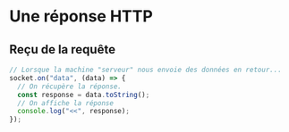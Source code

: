 # Une réponse HTTP

## Reçu de la requête

```javascript
// Lorsque la machine "serveur" nous envoie des données en retour...
socket.on("data", (data) => {
  // On récupère la réponse.
  const response = data.toString();
  // On affiche la réponse
  console.log("<<", response);
});
```
